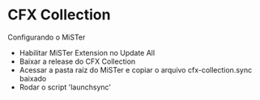 # CFX Collection

Configurando o MiSTer

* Habilitar MiSTer Extension no Update All
* Baixar a release do CFX Collection
* Acessar a pasta raíz do MiSTer e copiar o arquivo cfx-collection.sync baixado
* Rodar o script 'launchsync'
